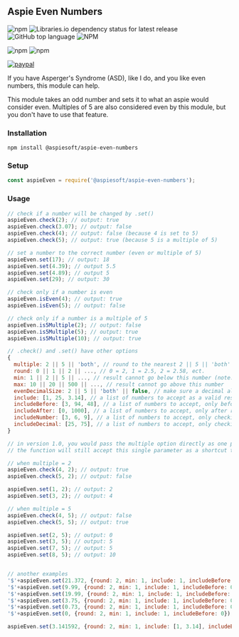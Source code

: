 ## Aspie Even Numbers

![npm](https://img.shields.io/npm/v/aspie-even-numbers)
![Libraries.io dependency status for latest release](https://img.shields.io/librariesio/release/npm/aspie-even-numbers)
![GitHub top language](https://img.shields.io/github/languages/top/aspiesoft/aspie-even-numbers)
![NPM](https://img.shields.io/npm/l/aspie-even-numbers)

![npm](https://img.shields.io/npm/dw/aspie-even-numbers)
![npm](https://img.shields.io/npm/dm/aspie-even-numbers)

[![paypal](https://img.shields.io/badge/buy%20me%20a%20coffee-paypal-blue)](https://buymeacoffee.aspiesoft.com/)

If you have Asperger's Syndrome (ASD), like I do, and you like even numbers, this module can help.

This module takes an odd number and sets it to what an aspie would consider even.
Multiples of 5 are also considered even by this module, but you don't have to use that feature.

### Installation

```shell script
npm install @aspiesoft/aspie-even-numbers
```

### Setup

```js
const aspieEven = require('@aspiesoft/aspie-even-numbers');
```

### Usage

```js
// check if a number will be changed by .set()
aspieEven.check(2); // output: true
aspieEven.check(3.07); // output: false
aspieEven.check(4); // output: false (because 4 is set to 5)
aspieEven.check(5); // output: true (because 5 is a multiple of 5)

// set a number to the correct number (even or multiple of 5)
aspieEven.set(17); // output: 18
aspieEven.set(4.39); // output 5.5
aspieEven.set(4.89); // output 5
aspieEven.set(29); // output: 30

// check only if a number is even
aspieEven.isEven(4); // output: true
aspieEven.isEven(5); // output: false

// check only if a number is a multiple of 5
aspieEven.is5Multiple(2); // output: false
aspieEven.is5Multiple(5); // output: true
aspieEven.is5Multiple(10); // output: true

// .check() and .set() have other options
{
  multiple: 2 || 5 || 'both', // round to the nearest 2 || 5 || 'both' (default: 'both')
  round: 0 || 1 || 2 || ..., // 0 = 2, 1 = 2.5, 2 = 2.58, ect.
  min: 1 || 2 || 5 || ..., // result cannot go below this number (note: a minimum of 1 allows a result of 1)
  max: 10 || 20 || 500 || ..., // result cannot go above this number
  evenDecimalSize: 2 || 5 || 'both' || false, // make sure a decimal always has an even number of characters (example: 2.452 = 2.45)
  include: [1, 25, 3.14], // a list of numbers to accept as a valid result (also accepts numbers after decimal is rounded to the nearest multiple)
  includeBefore: [3, 94, 48], // a list of numbers to accept, only before rounding to the multiple
  includeAfter: [0, 1000], // a list of numbers to accept, only after rounding to the multiple, but before min and max are set
  includeNumber: [3, 6, 9], // a list of numbers to accept, only checking the number before the decimal
  includeDecimal: [25, 75], // a list of numbers to accept, only checking the number after the decimal
}

// in version 1.0, you would pass the multiple option directly as one parameter
// the function will still accept this single parameter as a shortcut to {multiple: 2 || 5 || 'both'}

// when multiple = 2
aspieEven.check(4, 2); // output: true
aspieEven.check(5, 2); // output: false

aspieEven.set(1, 2); // output: 2
aspieEven.set(3, 2); // output: 4

// when multiple = 5
aspieEven.check(4, 5); // output: false
aspieEven.check(5, 5); // output: true

aspieEven.set(2, 5); // output: 0
aspieEven.set(3, 5); // output: 5
aspieEven.set(7, 5); // output: 5
aspieEven.set(8, 5); // output: 10


// another examples
'$'+aspieEven.set(21.372, {round: 2, min: 1, include: 1, includeBefore: 0}); // output: $20.28
'$'+aspieEven.set(9.99, {round: 2, min: 1, include: 1, includeBefore: 0}); // output: $10
'$'+aspieEven.set(19.99, {round: 2, min: 1, include: 1, includeBefore: 0}); // output: $20
'$'+aspieEven.set(3.75, {round: 2, min: 1, include: 1, includeBefore: 0, includeDecimal: [25, 75]}); // output: $2.75
'$'+aspieEven.set(0.73, {round: 2, min: 1, include: 1, includeBefore: 0}); // output: $1
'$'+aspieEven.set(0, {round: 2, min: 1, include: 1, includeBefore: 0}); // output: $0

aspieEven.set(3.141592, {round: 2, min: 1, include: [1, 3.14], includeBefore: 0}); // output: 3.14

```
